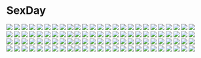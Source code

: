 # SexDay
![](https://konachan.com/image/24121ecf9391f49ed45b3cfbdcd97b46/Konachan.com%20-%20104850%20intuos9%20jpeg_artifacts%20martian_successor_nadesico%20thighhighs%20wings.jpg)
![](https://konachan.com/image/676093d0c71ab56da489aa7e012bdb1d/Konachan.com%20-%20185725%20akatsuki_rokino%20blonde_hair%20blue_eyes%20food%20seeu%20vocaloid.jpg)
![](https://konachan.com/image/95d45d19e41991ab3e702052b722ecc3/Konachan.com%20-%2073950%20ass%20barefoot%20blue_eyes%20blush%20breasts%20gray_hair%20long_hair%20original%20school_swimsuit%20swimsuit%20water.jpg)
![](https://konachan.com/image/d2c50cff3368a8fbcdbdae5e3900d037/Konachan.com%20-%20245693%20clouds%20jin_yun%20original%20ruins%20scenic%20sky%20stars.jpg)
![](https://konachan.com/image/4cc0be2c0fa9cac973d07a6c268109d8/Konachan.com%20-%20251749%202girls%20blonde_hair%20brown_eyes%20doma_umaru%20ebina_nana%20food%20himouto%21_umaru-chan%20long_hair%20megami%20red_eyes%20red_hair%20scan%20yoshida_kanako.jpg)
![](https://konachan.com/jpeg/a9f24b71106f2748c493018d9b42c360/Konachan.com%20-%2088191%20advent_cirno%20cirno%20keroro_gunsou%20sergeant_keroro%20touhou.jpg)
![](https://konachan.com/jpeg/ed840201ad5c12e6694cc07403320843/Konachan.com%20-%208809%20hiiragi_kagami%20izumi_konata%20lucky_star%20school_uniform.jpg)
![](https://konachan.com/jpeg/901b57c082ae4384eb9b2b51267188c1/Konachan.com%20-%2092090%20akabeisoft2%20blonde_hair%20game_cg%20green_eyes%20instrument%20kamiyama_reika%20kourin_no_machi_lavender_no_shoujo%20piano%20twintails%20yuuki_hagure.jpg)
![](https://konachan.com/image/bde2d2c0f7a4e259b48f00e68e8e3aea/Konachan.com%20-%20143382%20kikuchi_seiji%20mayo_chiki%21%20suzutsuki_kanade.jpg)
![](https://konachan.com/image/7e01a3f3bd1e7d117dffe5c67b60c823/Konachan.com%20-%20141822%20arufa_%28hourai-sugar%29%20blonde_hair%20building%20dress%20flowers%20gray_eyes%20long_hair%20ribbons%20rose%20touhou%20yakumo_yukari.jpg)
![](https://konachan.com/jpeg/9dcd03e81d7575522aa3ee74abc1b7c7/Konachan.com%20-%2093560%20hidamari_sketch%20nori%20yuno.jpg)
![](https://konachan.com/jpeg/f41da5ffaea857e313f414577ec3018d/Konachan.com%20-%20108325%20black_hair%20brown_hair%20hashida_itaru%20okabe_rintarou%20shiina_mayuri%20short_hair%20steins%3Bgate.jpg)
![](https://konachan.com/jpeg/d5eb4a928aa38e8b41de9f726e847326/Konachan.com%20-%20298964%20anthropomorphism%20ass%20azur_lane%20bikini%20cropped%20formidable_%28azur_lane%29%20googoogaagaa%20long_hair%20swimsuit%20twintails.jpg)
![](https://konachan.com/image/07b0b65cba3588cc7e535368523f3a51/Konachan.com%20-%2096816%202girls%20aqua_hair%20blue_eyes%20close%20hatsune_miku%20long_hair%20megurine_luka%20pink_hair%20snow%20vocaloid.jpg)
![](https://konachan.com/image/c2d4b8c25ced80de8b2c57964fa9984e/Konachan.com%20-%20248519%20aqua_hair%20dress%20flowers%20hatsune_miku%20long_hair%20petals%20resau%20sunflower%20twintails%20vocaloid.jpg)
![](https://konachan.com/image/194d30f4c228872deccf9bca947ccd45/Konachan.com%20-%20208669%20blonde_hair%20blue_eyes%20braids%20everlasting_summer%20grass%20kneehighs%20long_hair%20racoon-kun%20school_uniform%20slavya%20tree%20twintails%20water.jpg)
![](https://konachan.com/image/1be8f786343a1fc7be5556617f502420/Konachan.com%20-%2030969%20eclair%20gray%20kiddy_grade.jpg)
![](https://konachan.com/image/404a6071cb7fbeeb934631619bbf6a3f/Konachan.com%20-%20203941%20logo%20maplestory%20seren_aq.jpg)
![](https://konachan.com/jpeg/8fe45c8476c34313349ab2681f2a4dec/Konachan.com%20-%20295457%20cape%20dark_skin%20garter_belt%20guilty_gear%20mephist-pheles%20orange_eyes%20ramlethal_valentine%20shorts%20underboob.jpg)
![](https://konachan.com/image/b47b5d3dffb8280e840d44cfb44709bf/Konachan.com%20-%2049982%20akiyama_mio%20chibi%20hirasawa_yui%20k-on%21%20kotobuki_tsumugi%20tainaka_ritsu.jpg)
![](https://konachan.com/image/65a563654e33b1df8187d97923b043c5/Konachan.com%20-%2059143%20hatsune_miku%20senmu%20vocaloid.jpg)
![](https://konachan.com/image/80c6a83c056d059eb499503d7e72b420/Konachan.com%20-%20203740%20animal_ears%20bee_%28deadflow%29%20blonde_hair%20blue_eyes%20boots%20drink%20food%20foxgirl%20grass%20gun%20long_hair%20original%20tail%20weapon.jpg)
![](https://konachan.com/image/cc2ab09a5d7bd545994216c92921a250/Konachan.com%20-%20235695%20chinese_clothes%20flute%20food%20instrument%20litingting915%20long_hair%20original%20water.jpg)
![](https://konachan.com/jpeg/8e210047a802e13721ab51ceb48a18ba/Konachan.com%20-%20259275%20blush%20brown_hair%20card_captor_sakura%20cropped%20crown%20gloves%20green_eyes%20kinomoto_sakura%20nardack%20petals%20short_hair%20wand.jpg)
![](https://konachan.com/image/810f26f79b8a25f72b86a87d6215e186/Konachan.com%20-%2068629%20animal_ears%20blue_hair%20doggirl%20food%20game_cg%20haruhi_sarasa%20inakoi%20japanese_clothes%20red_eyes%20whirlpool.jpg)
![](https://konachan.com/jpeg/9d23b597ef629affd98d1da40fb50a8b/Konachan.com%20-%20266472%20animal%20gradient%20green_eyes%20green_hair%20japanese_clothes%20kochiya_sanae%20long_hair%20miko%20panties%20skirt_lift%20snake%20spread_legs%20touhou%20underwear%20vel0x_s.jpg)
![](https://konachan.com/image/a7632f95eab7a2e04ab2bff399d4ad08/Konachan.com%20-%20115887%20bicycle%20miyazawa_midori%20natsu_no_ame%20ponytail%20wet.jpg)
![](https://konachan.com/image/3cc013c586f699d1fd3062da31f03fa2/Konachan.com%20-%209488%20shingetsutan_tsukihime%20tohno_akiha.jpg)
![](https://konachan.com/image/17213ed9794c9532f4981bf247684a6e/Konachan.com%20-%20302067%20blush%20bra%20gc3%20green_eyes%20kagamihara_nadeshiko%20panties%20pink_hair%20underwear%20undressing%20yuru_camp.jpg)
![](https://konachan.com/image/fc31802ea8dd387104fe4fb4b157e114/Konachan.com%20-%20291781%202girls%20anastasia_%28fate_grand_order%29%20bikini%20fate_grand_order%20fate_%28series%29%20marie_antoinette_%28fate_grand_order%29%20nishimura_eri%20swimsuit%20watermark.jpg)
![](https://konachan.com/image/214da83b9106034b30944331b407f9e6/Konachan.com%20-%20266967%20breasts%20dress%20forest%20original%20pink_eyes%20purple_hair%20thighhighs%20tree%20twintails%20xkc.jpg)
![](https://konachan.com/jpeg/faf527483226625caef7fd2233ad716f/Konachan.com%20-%20298947%20blonde_hair%20butterfly%20choker%20dress%20flowers%20green_eyes%20headdress%20junpaku_karen%20leaves%20long_hair%20original%20pointed_ears%20see_through%20water%20wet.jpg)
![](https://konachan.com/jpeg/55288a03fbf2bb0ada7e7287f9d64393/Konachan.com%20-%20233209%20blush%20brown_hair%20clouds%20fang%20long_hair%20original%20scarf%20semigoma%20sky%20waifu2x.jpg)
![](https://konachan.com/image/eb925a135cd59cf16ee2f4914749d4f9/Konachan.com%20-%2082571%20blonde_hair%20karen_%28triptych%29%20loli%20nimura_yuushi%20nipples%20panties%20scan%20thighhighs%20triptych%20underwear.jpg)
![](https://konachan.com/image/5389eb38ac67c2703fa1ec95df41ff59/Konachan.com%20-%20138377%20blush%20bow%20brown_eyes%20brown_hair%20collar%20panties%20peko%20school_uniform%20short_hair%20skirt%20skirt_lift%20striped_panties%20takanashi_nao%20thighhighs%20underwear.jpg)
![](https://konachan.com/image/2f13ad4eae990ee10541b1ff1e41e717/Konachan.com%20-%2082212%20braids%20clouds%20food%20garter%20gray_hair%20headdress%20izayoi_sakuya%20maid%20moon%20night%20rain%20sky%20thighhighs%20touhou%20waitress%20water%20yellow_eyes.jpg)
![](https://konachan.com/image/a7714ec4dc691f9a3272ccdcc7f108b5/Konachan.com%20-%2048290%20bekkankou%20blonde_hair%20blush%20fortune_arterial%20yuuki_haruna.jpg)
![](https://konachan.com/image/402de7dc3ea5c03a4eb8f0b38bc6efd8/Konachan.com%20-%20115192%20bunny%20segnoj%20tree.jpg)
![](https://konachan.com/jpeg/c75e869f67aeb57a7eace2571e847683/Konachan.com%20-%20151312%20animal%20bear%20hoodie%20kagamine_len%20kagamine_rin%20male%20panda%20suki_kirai_%28vocaloid%29%20teddy_bear%20vocaloid%20yamako.jpg)
![](https://konachan.com/jpeg/d817e60a47659feb276ffa53d63ef764/Konachan.com%20-%20151314%20blue_hair%20dress%20fumiko_%28miruyuana%29%20kaku_seiga%20pink_eyes%20ribbons%20short_hair%20touhou.jpg)
![](https://konachan.com/image/45fcc6b4493d85a36a26e26c8586563a/Konachan.com%20-%2064647%20blonde_hair%20blue_eyes%20bow%20elbow_gloves%20gloves%20kagamine_rin%20meltdown_%28vocaloid%29%20vocaloid%20zis.jpg)
![](https://konachan.com/image/cc1e8f58fba0ec8f3e8ed56e2d013f34/Konachan.com%20-%2056116%20hatsune_miku%20vocaloid.jpg)
![](https://konachan.com/image/c0ad1eb7f075ac57e9873688382ea8b1/Konachan.com%20-%20140173%20glasses%20green_hair%20hatsune_miku%20ogami_kazuki%20twintails%20vocaloid%20wink%20zoom_layer.jpg)
![](https://konachan.com/jpeg/291a57bac6c5a4526262b69810973c59/Konachan.com%20-%20115122%20breast_hold%20breasts%20censored%20fingering%20game_cg%20mari_rukureru%20masturbation%20nipples%20panties%20pink_hair%20romina_berurean%20school_uniform%20sex%20underwear.jpg)
![](https://konachan.com/image/2f7420cfa647ff5706e1c1f8b11c49a1/Konachan.com%20-%20116620%20ass%20fukai_ryousuke%20kugimiya_%28fukai_ryousuke%29%20original%20tail.jpg)
![](https://konachan.com/image/a573f55e459a6c364fb796045993a335/Konachan.com%20-%20301731%202girls%20ass%20azur_lane%20bath%20bathtub%20black_hair%20blush%20breasts%20flowers%20long_hair%20nude%20red_eyes%20rose%20short_hair%20thighhighs%20twintails%20wet%20white_hair%20zjsstc.jpg)
![](https://konachan.com/image/671e129f389f33b7a0d3fb26c563e101/Konachan.com%20-%2049258%20bleach%20kuchiki_rukia.jpg)
![](https://konachan.com/jpeg/a363c749f1460125d54c732d056de213/Konachan.com%20-%20178338%202girls%20black_hair%20blush%20fang%20love_live%21_school_idol_project%20nishikino_maki%20red_hair%20sakuyunomi%20short_hair%20shoujo_ai%20yazawa_nico.jpg)
![](https://konachan.com/image/1e5b80fac43706fa67fa04f9857094a9/Konachan.com%20-%20201709%20animal_ears%20bed%20brown_hair%20glasses%20gray_hair%20jpeg_artifacts%20long_hair%20sarashi%20short_hair%20sishenfan%20underwear.jpg)
![](https://konachan.com/jpeg/2bc92f58588a570a92b761094dea4795/Konachan.com%20-%20298208%20animal%20aqua_eyes%20aqua_hair%20blush%20boots%20bow%20bunny_ears%20cape%20gloves%20hoodie%20long_hair%20rabbit%20sanrio%20scarf%20skirt%20tie%20twintails%20vocaloid%20white%20yuki_miku.jpg)
![](https://konachan.com/image/10530bf0f12e51c250c2d07623335bc4/Konachan.com%20-%20123263%202girls%20chibi%20flandre_scarlet%20food%20remilia_scarlet%20touhou%20vampire%20wings%20yume_shokunin.jpg)
![](https://konachan.com/image/672736bb0748c5ff711ca9c8047efd05/Konachan.com%20-%20216717%20bow%20brown_eyes%20brown_hair%20flat_chest%20flowers%20kaai_yuki%20marchen_noir%20school_uniform%20sunflower%20vocaloid.jpg)
![](https://konachan.com/jpeg/ad62cca0fb87f10716d7f0f71871c9be/Konachan.com%20-%20254361%20anthropomorphism%20breasts%20brown_eyes%20cape%20clouds%20elbow_gloves%20flower_knight_girl%20flowers%20gloves%20red_hair%20short_hair%20sky%20snow%20winter.jpg)
![](https://konachan.com/image/2e7f3e7fdc8d2bf1ed798dac22b0242c/Konachan.com%20-%20209130%20blonde_hair%20cheese_kang%20instrument%20kneehighs%20miyazono_kaori%20piano%20school_uniform%20shigatsu_wa_kimi_no_uso%20skirt%20violin.jpg)
![](https://konachan.com/image/eb0187d10cb2d51b978003ad02f9e052/Konachan.com%20-%20190284%20bikini%20breast_grab%20breasts%20brown_hair%20censored%20condom%20long_hair%20navel%20nipples%20penis%20ponytail%20pubic_hair%20pussy%20sento_isuzu%20sex%20swimsuit%20tenchisouha.jpg)
![](https://konachan.com/image/ad94537edf9219d1a805b8477a5091f0/Konachan.com%20-%20299792%202girls%20blue_hair%20breasts%20faris_scherwiz%20final_fantasy%20flowers%20green_eyes%20hima%20long_hair%20navel%20nipples%20panties%20pink_hair%20thighhighs%20underwear%20yuri.jpg)
![](https://konachan.com/image/3e47d05d7add2c1b3756812c1d698e88/Konachan.com%20-%20249209%20aqua_eyes%20aqua_hair%20boots%20clouds%20hatsune_miku%20long_hair%20microphone%20music%20senka_shion%20skirt%20sky%20tattoo%20thighhighs%20tie%20twintails%20vocaloid.jpg)
![](https://konachan.com/jpeg/55fb45c09f5210b1adecbe4d92a8d391/Konachan.com%20-%2056401%2021%20blue_hair%20brown_eyes%20brown_hair%20futami_mao%20futami_mio%20long_hair%20school_uniform%20twins.jpg)
![](https://konachan.com/image/72ae095a915ad99a73693c6f594406df/Konachan.com%20-%20156035%20blonde_hair%20breasts%20brown_hair%20long_hair%20navel%20nipples%20pink_hair%20ponytail%20red_hair%20short_hair%20soine%20tears%20torn_clothes.jpg)
![](https://konachan.com/image/c90c9af38281b7edd37e4df4de12424b/Konachan.com%20-%20137455%20aldora%20bicolored_eyes%20branwen%20breasts%20captain_liliana%20cleavage%20eirin%20hat%20huit%20laila%20mirim%20pointed_ears%20queen%27s_blade%20sideboob%20siggy%20vingt.jpg)
![](https://konachan.com/jpeg/234576655792671fafabcfea9be01c02/Konachan.com%20-%20138015%20amou_mikage%20breasts%20censored%20game_cg%20kikurage%20nipples%20pool%20purple_hair%20purple_software%20sex%20shiawase_kazokubu%20swimsuit%20topless%20underwater%20water.jpg)
![](https://konachan.com/image/9b1e3a00da512f08c627335b5c668b35/Konachan.com%20-%20171130%20boots%20cape%20dress%20gray_eyes%20neko_%28greedlinn%29%20petals%20red_hair%20ruby_rose%20rwby%20scythe%20short_hair%20signed%20weapon.jpg)
![](https://konachan.com/image/8f742705a789cf79dc6c98d6feaf12c4/Konachan.com%20-%20208031%20hatsune_miku%20long_hair%20mconch%20red_eyes%20school_uniform%20skirt%20thighhighs%20twintails%20vocaloid.jpg)
![](https://konachan.com/image/7b1126ef88a733b0bf35d905423af96e/Konachan.com%20-%206931%20haibane_renmei.jpg)
![](https://konachan.com/image/f277869c05d2ea37e9d7ad5784434e86/Konachan.com%20-%2097518%20mahou_shoujo_madoka_magica%20miki_sayaka.jpg)
![](https://konachan.com/image/33a83f9f6e10838e02054b50f8303c5e/Konachan.com%20-%20230209%202girls%20black_hair%20bow%20cross%20grass%20hat%20kirizuka_shino%20long_hair%20necklace%20original%20peko%20purple_eyes%20red_eyes%20ribbons%20school_uniform%20short_hair.jpg)
![](https://konachan.com/jpeg/570de214b4f1e071922a62d82654df65/Konachan.com%20-%2038501%20cuffs_%28studio%29%20garden_%28galge%29.jpg)
![](https://konachan.com/image/ee4f058eb369daeb5c6556495175c446/Konachan.com%20-%20172101%20brown_eyes%20dana_%28record_of_agarest_war%29%20logo%20record_of_agarest_war%20red_hair%20tagme.jpg)
![](https://konachan.com/image/480026bcab2f2863df42348906e56057/Konachan.com%20-%20152454%20blue_eyes%20blush%20halloween%20hat%20long_hair%20original%20panties%20ribbons%20skirt%20stockings%20underwear%20white_hair.jpg)
![](https://konachan.com/jpeg/0c1df186a44c1d2df3d13997feb998dd/Konachan.com%20-%20294817%20building%20city%20clouds%20game_cg%20gray_eyes%20gray_hair%20katahira_yuuna%20minamihama_yoriko%20more_%28company%29%20pantyhose%20scenic%20school_uniform%20sky%20swallowtail.jpg)
![](https://konachan.com/image/becdbbe12a89511ade45b03edb8f3523/Konachan.com%20-%20286997%20aqua_eyes%20blonde_hair%20bubbles%20butterfly%20choker%20dress%20elbow_gloves%20flowers%20gloves%20headdress%20long_hair%20original%20rose%20sword%20weapon.jpg)
![](https://konachan.com/jpeg/8c9dac9d2b929e235747aaabf982d354/Konachan.com%20-%20231908%202girls%20bed%20black_hair%20blue_eyes%20bow%20bra%20breasts%20game_cg%20navel%20panties%20short_hair%20skirt%20skirt_lift%20thighhighs%20twintails%20underwear%20yellow_eyes.jpg)
![](https://konachan.com/image/465f3ea6a8bad34bb5b406a554d78544/Konachan.com%20-%20197571%20black_hair%20blonde_hair%20blue_eyes%20flowers%20group%20hashima_izumi%20headband%20katou_megumi%20long_hair%20pantyhose%20purple_hair%20red_eyes%20short_hair%20water%20wink.jpg)
![](https://konachan.com/image/676ad120e9d2a7064e838d137703b661/Konachan.com%20-%2056131%20alpha_%28alpha91%29%20g_senjou_no_maou%20japanese_clothes%20usami_haru%20yukata.jpg)
![](https://konachan.com/image/8d0adffa2071e7ff467dcb0cf51d345b/Konachan.com%20-%2096743%20aizawa_hikaru%20animal_ears%20aqua_eyes%20bunny_ears%20bunnygirl%20long_hair%20microsoft%20orange_hair%20os-tan.jpg)
![](https://konachan.com/image/cc85dc2ec76616c15456391f31d17ff1/Konachan.com%20-%204959%20kawada_tomoko%20kimikiss%20school_swimsuit%20swimsuit%20takayama_kisai.jpg)
![](https://konachan.com/jpeg/523219d0b4f1c6b9b6a7f016f56e8f58/Konachan.com%20-%20294127%20ass%20breasts%20hyperdimension_neptunia%20long_hair%20nepgear%20nyamota%20open_shirt%20school_uniform%20sex%20skirt_lift%20thighhighs.jpg)
![](https://konachan.com/jpeg/3f0b5d6477312ef7458d025baaeb27e6/Konachan.com%20-%20156761%20original%20purple_eyes%20purple_hair%20sekiyu%20white.jpg)
![](https://konachan.com/jpeg/6131abc40b9dab0a0087096b047626f5/Konachan.com%20-%20279802%20anthropomorphism%20blonde_hair%20bra%20girls_frontline%20long_hair%20panties%20romocha_%28hosachi3784%29%20s.a.t.8_%28girls_frontline%29%20underwear%20white.jpg)
![](https://konachan.com/image/ddd5523f7b76a227545fe36443c23d02/Konachan.com%20-%20223579%20animal_ears%20bandage%20blood%20blue_eyes%20brown_hair%20building%20car%20catgirl%20city%20original%20tail%20weapon%20zhaoyuan_pan.jpg)
![](https://konachan.com/image/aa0635db493221712507d95d89e6eb74/Konachan.com%20-%20104868%20brown_hair%20rain%20short_hair%20tagme%20tagme_%28artist%29%20umbrella%20water%20yellow_eyes.jpg)
![](https://konachan.com/image/034bcdbcc99d84f68c44b4c117971ef0/Konachan.com%20-%207419%20green_eyes%20pink_hair%20r.u.r.u.r.%20tagme.jpg)
![](https://konachan.com/jpeg/48bcf413ee35be5ee8afef738e1e05b9/Konachan.com%20-%20284715%20aliasing%20aqua_eyes%20ass%20blonde_hair%20blush%20breasts%20inma%20nude%20water%20wet%20winged_cloud.jpg)
![](https://konachan.com/jpeg/5b3c935e47988f98e37d5f0606152c15/Konachan.com%20-%20284418%20blonde_hair%20blush%20breasts%20demon%20fang%20fate_%28series%29%20horns%20long_hair%20navel%20nipples%20orange_eyes%20penis%20pointed_ears%20pussy%20sex%20slugbox%20tattoo%20uncensored.jpg)
![](https://konachan.com/image/ee3083f16ae581766385f865d886c365/Konachan.com%20-%20225800%202girls%20aliasing%20aqua_eyes%20barefoot%20bell%20black_hair%20blue_eyes%20cat_smile%20fang%20foxgirl%20gloves%20gray_hair%20headdress%20ofuda%20original%20rope%20shrine%20socks%20tail.jpg)
![](https://konachan.com/image/c37c81b8ef1657367ea6850ea5cce8de/Konachan.com%20-%2043319%20clannad%20fujibayashi_ryou%20zoom_layer.jpg)
![](https://konachan.com/jpeg/c867fedc1403c81b334025e26b9f198f/Konachan.com%20-%20273515%20aqua_eyes%20bed%20brown_hair%20bunny%20dress%20hoodie%20long_hair%20mochizuki_shiina%20nopan%20original%20ponytail%20summer_dress%20teddy_bear%20wink.jpg)
![](https://konachan.com/image/38c342ecf4fa19972a1b5c7e55e96ea2/Konachan.com%20-%2096690%20all_male%20kaito%20male%20vocaloid.jpg)
![](https://konachan.com/image/8a45ceb718490d95dbb1c9c334076926/Konachan.com%20-%20150621%20hatsune_miku%20kyang692%20vocaloid.jpg)
![](https://konachan.com/jpeg/d3b34541bef9c7e2728c38af6e071369/Konachan.com%20-%2055425%20bakemonogatari%20blue_eyes%20close%20monogatari_%28series%29%20senjougahara_hitagi.jpg)
![](https://konachan.com/jpeg/dd437909ccd1de4d9ad7127de8cf7349/Konachan.com%20-%2082442%20dress%20headphones%20meltdown_comet%20scan%20yukiu_kon.jpg)
![](https://konachan.com/image/a46a024ccdc1851edc41999d877bca7c/Konachan.com%20-%2033460%20all_male%20male%20nigihayami_kohakunushi%20sen_to_chihiro_no_kamikakushi%20sky.jpg)
![](https://konachan.com/jpeg/e3280527011802a53a42c232770b1455/Konachan.com%20-%20212558%202girls%20astg%20boots%20brown_hair%20hat%20long_hair%20original%20shade.jpg)
![](https://konachan.com/jpeg/660563ebedc8a32d7d87c0430d49f1e5/Konachan.com%20-%20305398%202girls%20aqua_eyes%20blonde_hair%20blush%20butterfly%20dress%20elbow_gloves%20gloves%20kernel_killer%20long_hair%20purple_eyes%20purple_hair%20stockings%20tiara%20wings.jpg)
![](https://konachan.com/jpeg/b2d62f0a70e0ccc126db9fcc447938dd/Konachan.com%20-%20193851%20breasts%20cecilia_alcott%20erect_nipples%20headband%20infinite_stratos%20swimsuit%20third-party_edit%20wamwam%20white.jpg)
![](https://konachan.com/image/b2ee842c6d142761c49b7858f70cadaa/Konachan.com%20-%2078288%20ashiwara_otoya%20japanese_clothes%20miko%20oouchi_itsuki%20peko%20tamafuri_series.jpg)
![](https://konachan.com/image/8df218bd61b17e93a9fa57ebc8d57975/Konachan.com%20-%2039486%20black_rock_shooter%20kuroi_mato.jpg)
![](https://konachan.com/image/4ea1b178530e6cebbea77f533a2d128f/Konachan.com%20-%20121119%20armor%20brown_hair%20game_cg%20gloves%20gray_hair%20komori_kei%20long_hair%20male%20mireille_marres_ascot%20noel_marres_ascot%20purple_eyes%20ricotta%20walkure_romanze.jpg)
![](https://konachan.com/jpeg/b9c4c8ce0bea52672cd01b40c48cddb3/Konachan.com%20-%20291168%20blonde_hair%20blue_eyes%20blush%20breasts%20brown_hair%20food%20game_cg%20green_eyes%20long_hair%20marmalade%20pantyhose%20ponytail%20red_eyes%20skirt%20thighhighs%20tie.jpg)
![](https://konachan.com/image/b6baff3cb0a3ed9ec2588b3ae266c345/Konachan.com%20-%2010937%20loli%20shakugan_no_shana%20shana.jpg)
